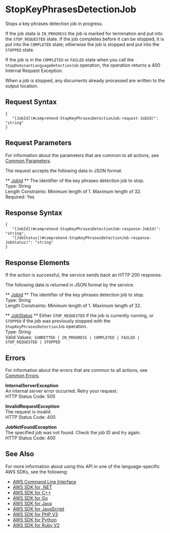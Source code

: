 # StopKeyPhrasesDetectionJob<a name="API_StopKeyPhrasesDetectionJob"></a>

Stops a key phrases detection job in progress\.

If the job state is `IN_PROGRESS` the job is marked for termination and put into the `STOP_REQUESTED` state\. If the job completes before it can be stopped, it is put into the `COMPLETED` state; otherwise the job is stopped and put into the `STOPPED` state\.

If the job is in the `COMPLETED` or `FAILED` state when you call the `StopDominantLanguageDetectionJob` operation, the operation returns a 400 Internal Request Exception\. 

When a job is stopped, any documents already processed are written to the output location\.

## Request Syntax<a name="API_StopKeyPhrasesDetectionJob_RequestSyntax"></a>

```
{
   "[JobId](#comprehend-StopKeyPhrasesDetectionJob-request-JobId)": "string"
}
```

## Request Parameters<a name="API_StopKeyPhrasesDetectionJob_RequestParameters"></a>

For information about the parameters that are common to all actions, see [Common Parameters](CommonParameters.md)\.

The request accepts the following data in JSON format\.

 ** [JobId](#API_StopKeyPhrasesDetectionJob_RequestSyntax) **   <a name="comprehend-StopKeyPhrasesDetectionJob-request-JobId"></a>
The identifier of the key phrases detection job to stop\.  
Type: String  
Length Constraints: Minimum length of 1\. Maximum length of 32\.  
Required: Yes

## Response Syntax<a name="API_StopKeyPhrasesDetectionJob_ResponseSyntax"></a>

```
{
   "[JobId](#comprehend-StopKeyPhrasesDetectionJob-response-JobId)": "string",
   "[JobStatus](#comprehend-StopKeyPhrasesDetectionJob-response-JobStatus)": "string"
}
```

## Response Elements<a name="API_StopKeyPhrasesDetectionJob_ResponseElements"></a>

If the action is successful, the service sends back an HTTP 200 response\.

The following data is returned in JSON format by the service\.

 ** [JobId](#API_StopKeyPhrasesDetectionJob_ResponseSyntax) **   <a name="comprehend-StopKeyPhrasesDetectionJob-response-JobId"></a>
The identifier of the key phrases detection job to stop\.  
Type: String  
Length Constraints: Minimum length of 1\. Maximum length of 32\.

 ** [JobStatus](#API_StopKeyPhrasesDetectionJob_ResponseSyntax) **   <a name="comprehend-StopKeyPhrasesDetectionJob-response-JobStatus"></a>
Either `STOP_REQUESTED` if the job is currently running, or `STOPPED` if the job was previously stopped with the `StopKeyPhrasesDetectionJob` operation\.  
Type: String  
Valid Values:` SUBMITTED | IN_PROGRESS | COMPLETED | FAILED | STOP_REQUESTED | STOPPED` 

## Errors<a name="API_StopKeyPhrasesDetectionJob_Errors"></a>

For information about the errors that are common to all actions, see [Common Errors](CommonErrors.md)\.

 **InternalServerException**   
An internal server error occurred\. Retry your request\.  
HTTP Status Code: 500

 **InvalidRequestException**   
The request is invalid\.  
HTTP Status Code: 400

 **JobNotFoundException**   
The specified job was not found\. Check the job ID and try again\.  
HTTP Status Code: 400

## See Also<a name="API_StopKeyPhrasesDetectionJob_SeeAlso"></a>

For more information about using this API in one of the language\-specific AWS SDKs, see the following:
+  [AWS Command Line Interface](https://docs.aws.amazon.com/goto/aws-cli/comprehend-2017-11-27/StopKeyPhrasesDetectionJob) 
+  [AWS SDK for \.NET](https://docs.aws.amazon.com/goto/DotNetSDKV3/comprehend-2017-11-27/StopKeyPhrasesDetectionJob) 
+  [AWS SDK for C\+\+](https://docs.aws.amazon.com/goto/SdkForCpp/comprehend-2017-11-27/StopKeyPhrasesDetectionJob) 
+  [AWS SDK for Go](https://docs.aws.amazon.com/goto/SdkForGoV1/comprehend-2017-11-27/StopKeyPhrasesDetectionJob) 
+  [AWS SDK for Java](https://docs.aws.amazon.com/goto/SdkForJava/comprehend-2017-11-27/StopKeyPhrasesDetectionJob) 
+  [AWS SDK for JavaScript](https://docs.aws.amazon.com/goto/AWSJavaScriptSDK/comprehend-2017-11-27/StopKeyPhrasesDetectionJob) 
+  [AWS SDK for PHP V3](https://docs.aws.amazon.com/goto/SdkForPHPV3/comprehend-2017-11-27/StopKeyPhrasesDetectionJob) 
+  [AWS SDK for Python](https://docs.aws.amazon.com/goto/boto3/comprehend-2017-11-27/StopKeyPhrasesDetectionJob) 
+  [AWS SDK for Ruby V2](https://docs.aws.amazon.com/goto/SdkForRubyV2/comprehend-2017-11-27/StopKeyPhrasesDetectionJob) 
